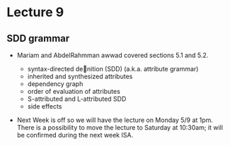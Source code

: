 # Lecture 9

## SDD grammar

- Mariam and AbdelRahmman awwad covered sections 5.1 and 5.2.
  - syntax-directed denition (SDD) (a.k.a. attribute grammar)
  - inherited and synthesized attributes
  - dependency graph
  - order of evaluation of attributes
  - S-attributed and L-attributed SDD
  - side effects

- Next Week is off so we will have the lecture on Monday 5/9 at 1pm. There is a possibility to move the lecture to Saturday at 10:30am; it will be confirmed during the next week ISA.

